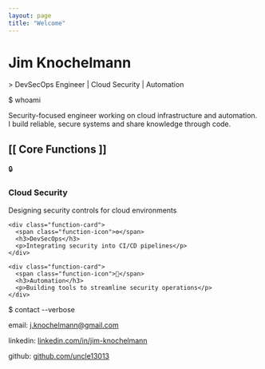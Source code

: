 ```yaml
---
layout: page
title: "Welcome"
---
```


<div class="matrix-header">
  <h1 class="glitch-text" data-text="Jim Knochelmann">Jim Knochelmann</h1>
</div>

<div class="typewriter">
  <p><span class="matrix-green">&gt;</span> DevSecOps Engineer | Cloud Security | Automation</p>
</div>

<div class="terminal-block">
  <div class="terminal-header">
    <span class="terminal-title">$ whoami</span>
  </div>
  <div class="terminal-content">
    <p>Security-focused engineer working on cloud infrastructure and automation. I build reliable, secure systems and share knowledge through code.</p>
  </div>
</div>

<div class="matrix-section">
  <h2 class="section-header">[[ Core Functions ]]</h2>
  
  <div class="function-grid">
    <div class="function-card">
      <span class="function-icon">🔒</span>
      <h3>Cloud Security</h3>
      <p>Designing security controls for cloud environments</p>
    </div>
    
    <div class="function-card">
      <span class="function-icon">⚙️</span>
      <h3>DevSecOps</h3>
      <p>Integrating security into CI/CD pipelines</p>
    </div>
    
    <div class="function-card">
      <span class="function-icon">🤖</span>
      <h3>Automation</h3>
      <p>Building tools to streamline security operations</p>
    </div>
  </div>
</div>

<div class="terminal-block">
  <div class="terminal-header">
    <span class="terminal-title">$ contact --verbose</span>
  </div>
  <div class="terminal-content">
    <p><span class="matrix-green">email:</span> <a href="mailto:j.knochelmann@gmail.com">j.knochelmann@gmail.com</a></p>
    <p><span class="matrix-green">linkedin:</span> <a href="https://www.linkedin.com/in/jim-knochelmann/">linkedin.com/in/jim-knochelmann</a></p>
    <p><span class="matrix-green">github:</span> <a href="https://github.com/uncle13013">github.com/uncle13013</a></p>
  </div>
</div>
